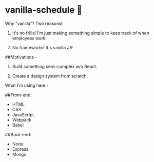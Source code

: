# vanilla-schedule 🍦

Why "vanilla"? Two reasons!

1. It's no frills! I'm just making something simple to keep track of when employees work.

2. No frameworks! It's vanilla JS!

##Motivations -

1. Build something semi-complex w/o React.

2. Create a design system from scratch.

What I'm using here -

##Front-end:
- HTML
- CSS
- JavaScript
- Webpack
- Babel

##Back-end:
- Node
- Express
- Mongo

